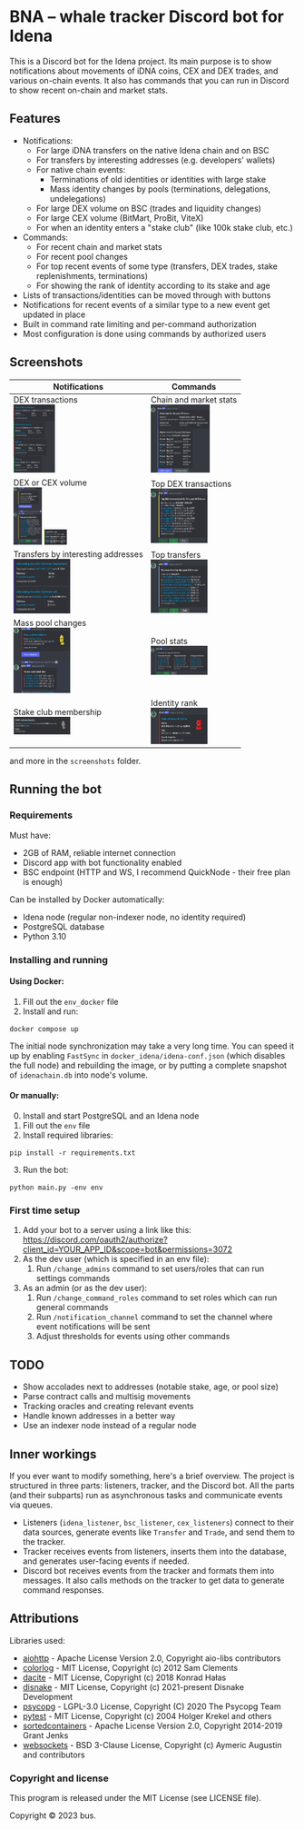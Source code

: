 # BNA – whale tracker Discord bot for Idena

This is a Discord bot for the Idena project. Its main purpose is to show notifications about movements of iDNA coins, CEX and DEX trades, and various on-chain events. It also has commands that you can run in Discord to show recent on-chain and market stats.

## Features
* Notifications:
    * For large iDNA transfers on the native Idena chain and on BSC
    * For transfers by interesting addresses (e.g. developers' wallets)
    * For native chain events:
        * Terminations of old identities or identities with large stake
        * Mass identity changes by pools (terminations, delegations, undelegations)
    * For large DEX volume on BSC (trades and liquidity changes)
    * For large CEX volume (BitMart, ProBit, ViteX)
    * For when an identity enters a "stake club" (like 100k stake club, etc.)
* Commands:
    * For recent chain and market stats
    * For recent pool changes
    * For top recent events of some type (transfers, DEX trades, stake replenishments, terminations)
    * For showing the rank of identity according to its stake and age
* Lists of transactions/identities can be moved through with buttons
* Notifications for recent events of a similar type to a new event get updated in place
* Built in command rate limiting and per-command authorization
* Most configuration is done using commands by authorized users

## Screenshots
Notifications | Commands
------------|-----------
DEX transactions</br> <img src="/screenshots/dex.png?raw=true" height="120"> | Chain and market stats</br> <img src="/screenshots/cmd_stats.png?raw=true" height="120">
DEX or CEX volume</br> <img src="/screenshots/dex_multi.png?raw=true" width="50"> <img src="/screenshots/cex_trade.png?raw=true" width="40"> | Top DEX transactions</br> <img src="/screenshots/cmd_top_dex.png?raw=true" width="100">
Transfers by interesting addresses </br> <img src="/screenshots/interesting.png?raw=true" width="100">| Top transfers </br> <img src="/screenshots/cmd_top_transfer.png?raw=true" width="100">
Mass pool changes</br> <img src="/screenshots/mass_termination.png?raw=true" width="100"> | Pool stats</br> <img src="/screenshots/cmd_pools.png?raw=true" width="100">
Stake club membership</br> <img src="/screenshots/club.png?raw=true" width="100"> | Identity rank</br> <img src="/screenshots/cmd_rank.png?raw=true" width="100">

and more in the `screenshots` folder.

## Running the bot
### Requirements

Must have:
* 2GB of RAM, reliable internet connection
* Discord app with bot functionality enabled
* BSC endpoint (HTTP and WS, I recommend QuickNode - their free plan is enough)

Can be installed by Docker automatically:
* Idena node (regular non-indexer node, no identity required)
* PostgreSQL database
* Python 3.10

### Installing and running
#### Using Docker:

1. Fill out the `env_docker` file
2. Install and run:
```
docker compose up
```
The initial node synchronization may take a very long time. You can speed it up by enabling `FastSync` in `docker_idena/idena-conf.json` (which disables the full node) and rebuilding the image, or by putting a complete snapshot of `idenachain.db` into node's volume.

#### Or manually:

0. Install and start PostgreSQL and an Idena node
1. Fill out the `env` file
2. Install required libraries:
```
pip install -r requirements.txt
```
3. Run the bot:
```
python main.py -env env
```

### First time setup
1. Add your bot to a server using a link like this: https://discord.com/oauth2/authorize?client_id=YOUR_APP_ID&scope=bot&permissions=3072
2. As the dev user (which is specified in an env file):
    1. Run `/change_admins` command to set users/roles that can run settings commands
3. As an admin (or as the dev user):
    1. Run `/change_command_roles` command to set roles which can run general commands
    2. Run `/notification_channel` command to set the channel where event notifications will be sent
    3. Adjust thresholds for events using other commands

## TODO
* Show accolades next to addresses (notable stake, age, or pool size)
* Parse contract calls and multisig movements
* Tracking oracles and creating relevant events
* Handle known addresses in a better way
* Use an indexer node instead of a regular node

## Inner workings
If you ever want to modify something, here's a brief overview. The project is structured in three parts: listeners, tracker, and the Discord bot. All the parts (and their subparts) run as asynchronous tasks and communicate events via queues.

* Listeners (`idena_listener`, `bsc_listener`, `cex_listeners`) connect to their data sources, generate events like `Transfer` and `Trade`, and send them to the tracker.
* Tracker receives events from listeners, inserts them into the database, and generates user-facing events if needed.
* Discord bot receives events from the tracker and formats them into messages. It also calls methods on the tracker to get data to generate command responses.

## Attributions
Libraries used:
* [aiohttp](https://github.com/aio-libs/aiohttp) - Apache License Version 2.0, Copyright aio-libs contributors
* [colorlog](https://github.com/revolunet/colorlog) - MIT License, Copyright (c) 2012 Sam Clements
* [dacite](https://github.com/konradhalas/dacite) - MIT License, Copyright (c) 2018 Konrad Hałas
* [disnake](https://github.com/DisnakeDev/disnake) - MIT License, Copyright (c) 2021-present Disnake Development
* [psycopg](https://github.com/psycopg/psycopg) - LGPL-3.0 License, Copyright (C) 2020 The Psycopg Team
* [pytest](https://github.com/pytest-dev/pytest) - MIT License, Copyright (c) 2004 Holger Krekel and others
* [sortedcontainers](https://pypi.org/project/sortedcontainers) - Apache License Version 2.0, Copyright 2014-2019 Grant Jenks
* [websockets](https://github.com/aaugustin/websockets) - BSD 3-Clause License, Copyright (c) Aymeric Augustin and contributors

### Copyright and license
This program is released under the MIT License (see LICENSE file).

Copyright © 2023 bus.
